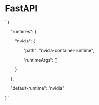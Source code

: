 # FastAPI

`
 {

&emsp;  "runtimes": {

&emsp;&emsp;  "nvidia": {

&emsp;&emsp;&emsp;&emsp;  "path": "nvidia-container-runtime",

&emsp;&emsp;&emsp;&emsp;  "runtimeArgs": [] 

&emsp;&emsp;  }

&emsp;  },
 
&emsp; "default-runtime": "nvidia"

}
`



